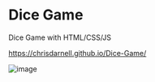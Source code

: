# Dice Game

Dice Game with HTML/CSS/JS

https://chrisdarnell.github.io/Dice-Game/

![image](https://user-images.githubusercontent.com/22460957/120397847-b3dcb600-c2fe-11eb-9196-a990dbc6fff2.png)


